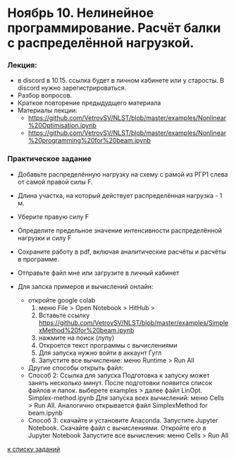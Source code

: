 # Ноябрь 10. Нелинейное программирование. Расчёт балки с распределённой нагрузкой. 

### Лекция: 
- в discord в 10.15. ссылка будет в личном кабинете или у старосты. В discord нужно зарегистрироваться.
- Разбор вопросов.
- Краткое повторение предыдудщего материала
- Материалы лекции: 
  - https://github.com/VetrovSV/NLST/blob/master/examples/Nonlinear%20Optimisation.ipynb
  - https://github.com/VetrovSV/NLST/blob/master/examples/Nonlinear%20programming%20for%20beam.ipynb
    
### Практическое задание
- Добавьте распределённую нагрузку на схему с рамой из РГР1 слева от самой правой силы F. 
- Длина участка, на который действует распределённая нагрузка - 1 м.
- Уберите правую силу F
- Определите предельное значение интенсивности распределённой нагрузки и силу F
- Сохраните работу в pdf, включая аналитические расчёты и расчёты в программе.
- Отправьте файл мне или загрузите в личный кабинет
    
    
- Для запска примеров и вычислений онлайн:
  - откройте google colab
    1. меню File > Open Notebook > HitHub >
    1. Вставьте ссылку https://github.com/VetrovSV/NLST/blob/master/examples/SimplexMethod%20for%20beam.ipynb
    1. нажмите на поиск (лупу)
    1. Откроется текст программы с вычислениями
    1. Для запуска нужно войти в аккаунт Гугл
    1. Запустите все вычисление: меню Runtime > Run All
   - Другие способы открыть файл:
    - Способ 2: Ссылка для запуска Подготовка к запуску может занять несколько минут. После подготовки появится список файлов и папок. выберете examples > далее файл LinOpt. Simplex-method.ipynb Для запуска всех вычислений: меню Cells > Run All. Аналогично открывается файл SimplexMethod for beam.ipynb
    - Способ 3: скачайте и установите Anaconda. Запустите Jupyter Notebook. Скачайте файл с вычислениями. Откройте его в Jupyter Notebook Запустите все вычисления: меню Cells > Run All


[к списку заданий](https://github.com/VetrovSV/NLST/blob/master/dist2020/tasks2020.md)
